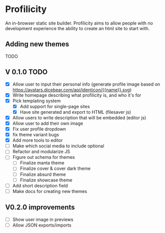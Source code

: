 # Profilicity

An in-browser static site builder. Profilicity aims to allow people with no development experience the ability to create an html site to start with.

## Adding new themes

TODO

## V 0.1.0 TODO

- [x] Allow user to input their personal info (generate profile image based on https://avatars.dicebear.com/api/identicon/{{name}}.svg)
- [x] Write homepage describing what profilicity is, and who it's for
- [x] Pick templating system
  - [x] Add support for single-page sites
  - [x] Have site generated and export to HTML (filesaver js)
- [x] Allow users to write description that will be embedded (editor js)
- [x] Allow user to add their own image
- [x] Fix user profile dropdown
- [x] fix theme variant bugs
- [x] Add more tools to editor
- [ ] Make which social media to include optional
- [ ] Refactor and modularize JS
- [ ] Figure out schema for themes
  - [ ] Finalize manta theme
  - [ ] Finalize cover & cover dark theme
  - [ ] Finalize absurd theme
  - [ ] Finalize showcase theme
- [ ] Add short description field
- [ ] Make docs for creating new themes

## V0.2.0 improvements

- [ ] Show user image in previews
- [ ] Allow JSON exports/imports
